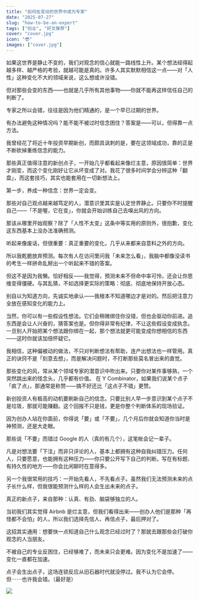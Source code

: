 ```yaml
---
title: "如何在变动的世界中成为专家"
date: "2025-07-27"
slug: "how-to-be-an-expert"
tags: ["创业", "好文推荐"]
cover: "cover.jpg"
icon: "😎"
images: ["cover.jpg"]
---
```

如果这世界是静止不变的，我们对观念的信心就能一路线性上升。某个想法经得起越多样、越严格的考验，就越可能是真的。许多人其实默默相信这一点——对「人性」这种变化不大的领域来说，这么想或许没错。



但对那些会变的东西——也就是几乎所有其他事物——你就不能再这样信任自己的判断了。



专家之所以会错，往往是因为他们精通的，是一个早已过期的世界。



有办法避免这种情况吗？能不能不被过时信念困住？答案是——可以，但得靠一点方法。



我曾经花了将近十年投资早期新创，而颇具讽刺的是，要在这领域成功，靠的正是不断砍掉重练信念的能力。



那些真正值得注意的新创点子，一开始几乎都看起来像烂主意，原因很简单：世界才刚变，而这个变化刚好让它从坏变成了对。我花了很多时间学会分辨这种「翻盘」，而这套技巧，其实也能套用在一切新想法上。



第一步，养成一种信念：世界一定会变。



那些对自己观点越来越笃定的人，潜意识里其实是认定世界静止。只要你不时提醒自己——「不是喔，它在变」，你就会开始训练自己去嗅出风的方向。



那该从哪里开始观察？除了「人性不太变」这条中等实用的原则外，很抱歉，变化这东西基本上没办法准确预测。



听起来像废话，但很重要：真正重要的变化，几乎从来都来自意料之外的方向。



所以我乾脆放弃预测。每次有人在访问里问我「未来怎么看」，我脑中都像没读书的考生一样拼命乱掰出一个听起来不错的答案。



但这不是因为我懒。恰好相反——我觉得，预测未来不但命中率可怜，还会让你思维变得僵硬。与其乱猜，不如选择更实际的策略：彻底、彻底地保持开放心态。



别自以为知道方向，先诚实地承认——我根本不知道哪边才是对的。然后把注意力全放在感知变化的能力上。



当然，你可以有一些假设性想法。它们会稍微绑住你没错，但也会驱动你前进。追东西是会让人兴奋的，猜答案也是。但你得非常有纪律，不让这些假设变成执念。
一旦别人开始把某个想法跟你绑在一起，那个想法就更可能变成你想相信的东西——这时你就该加倍怀疑它。



我相信，这种偏被动的做法，不只对判断想法有帮助，连产出想法也一样管用。真正的诀窍不是「刻意去想」，而是解决问题时，不打断那些莫名冒出来的直觉。



那些变化的风，常从某个领域专家的潜意识中吹出来。只要你对某件事够熟，一个突然跳出来的怪念头，几乎都有价值。
在 Y Combinator，如果我们说某个点子「疯了点」，那通常是称赞——搞不好还比「这点子不错」更赞。



新创投资人有极高的动机要刷新自己的信念。只要比别人早一步意识到某个点子不是垃圾，那就可能赚翻。这个回报不只是钱，更是你整个判断体系的现场验证。



因为创办人站在你面前，你得说「要」或「不要」，几个月后你就会知道你当时是神预测，还是大走眼。



那些说「不要」而错过 Google 的人（真的有几个），这笔帐会记一辈子。



凡是对想法要「下注」而非只评论的人，基本上都拥有这种自我纠错压力。任何人，只要愿意，也能拥有这种压力——你只要公开写下自己的判断。写在有标题、有持久性的地方——你会比闲聊时在意得多。



另一个我很常用的技巧：一开始先看人，不先看点子。虽然我们无法预测未来的点子长什么样，但我很能预测什么样的人会生出未来的点子。



真正的新点子，来自那种：认真、有劲、脑袋够独立的人。



当初我们其实觉得 Airbnb 是烂主意，但我们看得出来——创办人他们是那种「再怪都不会怕」的人，所以我们选择先信人、再信点子，最后押对了。



这招其实通用：想要快一点知道自己什么观念已经过时了？那就去跟那些会打破你观念的人当朋友。



不被自己的专业反困住，已经够难了，而未来只会更难。因为变化不是加速了——变化一直都在加速。



点子会生出点子，这场连锁反应从旧石器时代就没停过。我不认为它会停。
但⋯⋯也许我会错。（最好是）




![](https://prod-files-secure.s3.us-west-2.amazonaws.com/112d0858-5090-4d34-a606-b75eb8d65fd2/46476355-9cf3-4e99-9b7a-3531bc426380/1000202064.png?X-Amz-Algorithm=AWS4-HMAC-SHA256&X-Amz-Content-Sha256=UNSIGNED-PAYLOAD&X-Amz-Credential=ASIAZI2LB466YSGMLPBA%2F20250818%2Fus-west-2%2Fs3%2Faws4_request&X-Amz-Date=20250818T135529Z&X-Amz-Expires=3600&X-Amz-Security-Token=IQoJb3JpZ2luX2VjEF4aCXVzLXdlc3QtMiJHMEUCIE8FvljQLu9Vxn5qrrB2tkQtzXgwH%2BsJ1%2B9Jac67maXpAiEAxbsKcLJNB1cE4DrJQ7jMciZs%2Fj5UkRCqiYEOQTvdr%2F8qiAQIp%2F%2F%2F%2F%2F%2F%2F%2F%2F%2F%2FARAAGgw2Mzc0MjMxODM4MDUiDAJ41IOK0M%2FVtPK25yrcA2rvr9uqLdNQv09KFRtiDT2BiOxCsJivrTu83105UZvuRnOGNqTXdO5WfQVOQ4QpOQ%2Fszf1JLP9m572hP0Y9N1hOTmenG%2B5EQRIsT6dcQXLCPoya2MEwsaaWNxV2SAutkh0z0%2BD8RXbVuKOIFKK83nzZ5heTMmEAswwnXw%2Bi3Tp%2BfNGtnfHX3hXa0jCQYsLeE6H6Kt4XFfW88JcnMxUcfMhep3gy4a8zLmXql3i6he2cWryULYIoLzWkInCU37rDwtUKfWliiRHFN8r6H9lT6lvJj96zDPboTppzjsEaxpXFyFRBuhoQoSwnPOxdj78FkEgcfadmTmfB1rIpDs4DLcSjjbxyiN01ongzoVYskWZww%2FUacPJZVbhtra5uGzCMPrDd%2B6Wfji5R4CJrRoyx%2FpUD6HPH6qKVvL54WVMleSKAa3q7NsYkPKjvNcff6S83wRw7SDcNOghU4iTEPRhypLLETmP0fgP%2FQJKxc9GV7oF5u2KhACA6vcx1%2BarCBF6FUBmvS%2B4Fwoe17Y3z4c3ugMUD41ftWoTnUcyjEz7B92lLZvypoXfmRYeY87RRH0CoLwumZANSnJbdYUYBm%2FQg14JyBUjBQQMD8f9mBfISzuFHaqNujLtKmKddJZrbMOHfjMUGOqUBCyi1bR0C1BSywyP7Pma5cRHgBjzJNmn61dmqo%2BjfMXoPltPcdeQhH8n2cdssDvtYbng%2B0B%2BkrbQRnToN65gYCQzkdYyZnLcq2p7BLMgI%2BK1qTX%2FL%2FnF9smBDPmpt%2BgtyMwgpkN8PgFtmYiMHhuPQg0SM1gfl7uaOjG3NVx9hrUwmAdtyDzVdil2ATa3tJ8x02lB3NSz89uTNG%2BO9HK35XegK1YP2&X-Amz-Signature=81eac5786454cf53a733fccdac371e07057648f44db040b8d904fb003a9ea004&X-Amz-SignedHeaders=host&x-amz-checksum-mode=ENABLED&x-id=GetObject)

